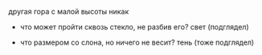 другая гора
с малой высоты
никак
- что может пройти сквозь стекло, не разбив его?
свет (подглядел)

- что размером со слона, но ничего не весит?
тень (тоже подглядел)
